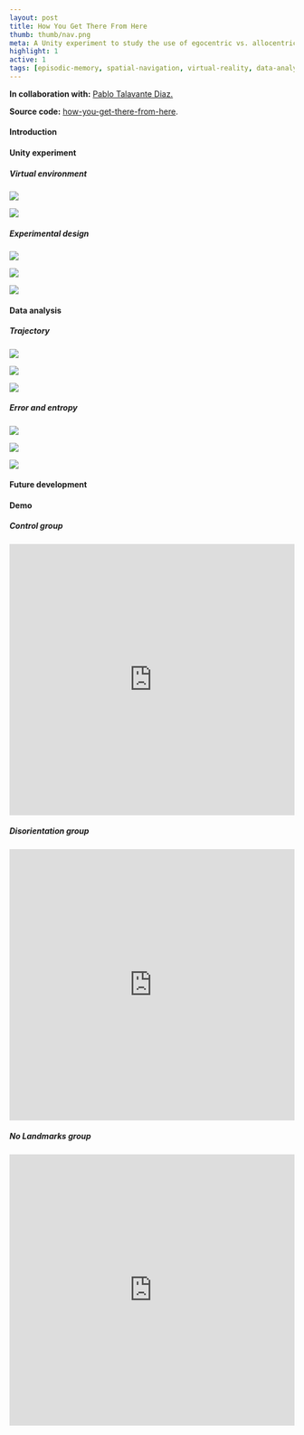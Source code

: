 ```yaml
---
layout: post
title: How You Get There From Here
thumb: thumb/nav.png
meta: A Unity experiment to study the use of egocentric vs. allocentric strategies in human spatial navigation.   
highlight: 1
active: 1
tags: [episodic-memory, spatial-navigation, virtual-reality, data-analysis, unity, python]   
---
```

<p><strong>In collaboration with:</strong> <a href="https://github.com/pablotalavante">Pablo Talavante Diaz.</a></p>
<p><strong>Source code:</strong> <a href="https://github.com/tuengominh/hygtfh">how-you-get-there-from-here</a>.</p>

<h4>Introduction</h4>
<p></p>

<h4>Unity experiment</h4>
<h5>Virtual environment</h5>
<img src="{{site.baseurl}}/assets/img/code/hygtfh/ve-0.png" class="img-fluid w-100"/>
<p></p>
<img src="{{site.baseurl}}/assets/img/code/hygtfh/ve-1.png" class="img-fluid w-100"/>
<p></p>

<h5>Experimental design</h5>
<img src="{{site.baseurl}}/assets/img/code/hygtfh/group-1.png" class="img-fluid w-100"/>
<p></p>
<img src="{{site.baseurl}}/assets/img/code/hygtfh/group-2.png" class="img-fluid w-100"/>
<p></p>
<img src="{{site.baseurl}}/assets/img/code/hygtfh/group-3.png" class="img-fluid w-100"/>
<p></p>

<h4>Data analysis</h4>
<h5>Trajectory</h5>
<img src="{{site.baseurl}}/assets/img/code/hygtfh/position.png" class="img-fluid w-100"/>
<p></p>
<picture><img src="{{site.baseurl}}/assets/img/code/hygtfh/path.png" class="img-fluid w-100"/></picture>
<p></p>
<img src="{{site.baseurl}}/assets/img/code/hygtfh/time.png" class="img-fluid w-100"/>
<p></p>

<h5>Error and entropy</h5>
<img src="{{site.baseurl}}/assets/img/code/hygtfh/heading.png" class="img-fluid w-100"/>
<p></p>
<picture><img src="{{site.baseurl}}/assets/img/code/hygtfh/error.png" class="img-fluid w-100"/></picture>
<p></p>
<picture><img src="{{site.baseurl}}/assets/img/code/hygtfh/entropy.png" class="img-fluid w-100"/></picture>
<p></p>

<h4>Future development</h4>
<p></p>

<h4>Demo</h4>
<h5>Control group</h5>
<p></p>
<div class="text-center">
<iframe width="100%" height = "480" src="https://www.youtube.com/embed/g0WCJcbkhI4" frameborder="0" allow="accelerometer; autoplay; encrypted-media; gyroscope; picture-in-picture" allowfullscreen></iframe>
</div>
<p></p>

<h5>Disorientation group</h5>
<p></p>
<div class="text-center">
<iframe width="100%" height = "480" src="https://www.youtube.com/embed/q4RPYP5PWK0" frameborder="0" allow="accelerometer; autoplay; encrypted-media; gyroscope; picture-in-picture" allowfullscreen></iframe>
</div>
<p></p>

<h5>No Landmarks group</h5>
<p></p>
<div class="text-center">
<iframe width="100%" height = "480" src="https://www.youtube.com/embed/w7DAzMDI6Uo" frameborder="0" allow="accelerometer; autoplay; encrypted-media; gyroscope; picture-in-picture" allowfullscreen></iframe>
</div>
<p></p>

